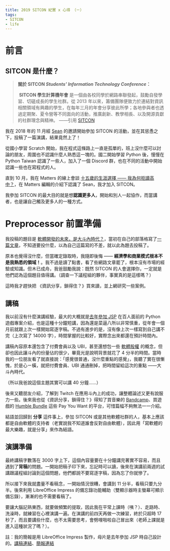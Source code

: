 ```yaml
---
title: 2019 SITCON 紀實 x 心得 （ㄧ）
tags: 
- SITCON
- life
---
```


# 前言

## SITCON 是什麼？

> **關於 SITCON  *Students’ Information Technology Conference*：**
>
> ​         **SITCON 學生計算機年會** 是一個由各校同學於網路串聯發起，鼓勵自發學習、切磋成長的學生社群。從 2013  年以來，籌備團隊便致力於連結對資訊相關領域有興趣的學生，在每年三月的年會分享彼此所學；各地參與者也透過定期聚、夏令營等不同面向的活動，推廣創新、教學相長、以及開源貢獻的社群理念與精神。        ——引用 [SITCON](https://sitcon.org)

我在 2018 年的 11 月經 [Sean](https://sean.cat/) 的邀請開始參加 SITCON 的活動，並在其慫恿之下，投稿了一篇演講，結果竟然上了！

從國小學習 Scratch 開始，我在程式這條路上一直是孤單的，班上沒什麼可以討論的朋友，周圍也不認識什麼人熟悉這一塊的。國二開始學習 Python 後，慢慢在 Python Taiwan 認識了一些人，加入了一個 Discord 群，也在不同的活動中開始認識一些也在寫程式的人。

直到 10 月，我在 Matters 的線上會談 [十五歲的生涯選擇 —— 我為何拒讀高中？](/2018/10/14/progression/)，在 Matters 編輯的介紹下認識了 Sean，我才加入 SITCON。

我參加 SITCON 的最大目的就是想**認識更多人**，開始和別人一起協作，而當講者，也是讓自己觸及更多人的一種方式。

# Preprocessor 前置準備

我投稿的題目是 [軟體開發的未來，是大斗內時代？](/2019/03/25/the-programming-future-is-donate/)，當初在自己的部落格寫了[一篇文章](/2018/11/06/future-of-software/)，不知道要投什麼，以為自己這篇寫的不差，就以此為題去投稿了。

原本也覺得沒什麼，但當確定錄取時，我隨即後悔 —— **經濟學和商業模式根本不是我熟悉的領域！**。我不過是讀了點書，看了些網路文章罷了，根本沒有市場的經驗或知識。但木已成舟，我爸鼓勵我說：既然 SITCON 的人會選擇你，一定就是他們認為這個題目值得講。（調查一下議程組的夥伴，事實真的是這樣嗎？）

這時我才趕快把 《資訊分享，鎖得住？》買來讀，並上網研究一些案例。

## 講稿

我以前沒有什麼演講經驗，最大的大概就是[去年參加 JSP](/2018/08/06/jsp8/) 在百人面前的 Python 遊戲專案介紹，也是這種十分鐘短講，因為還是菜逼八所以非常慎重，從年會一個月前就跟上次一樣開始寫逐字稿。不過有進步的是，沒有像上次一樣寫到自己講不完（上次寫了 14000 字），時間掌握的比較好，實際念出來都還在預計時間內。

講稿內容原本還包含了付費會員以及 UBI，甚至還想包一些 [軟體股權](https://medium.com/persper/software-development-in-the-next-decade-beyond-the-dichotomy-of-open-source-and-corporate-worlds-985742ba1aee) 的概念，但卻也因此讓斗內的份量佔的很少，畢竟光是說明背景就花了 4 分半的時間。當時我的一位朋友看了就直接說：「感覺很普通，沒什麼重點的感覺」，我聽了實在很慚愧，於是心ㄧ橫，就把付費會員、UBI 通通刪掉，把時間留給這次的重點 ——大斗內時代。

（所以我爸說這個主題其實可以講 40 分鐘......）

後來又聽朋友介紹，了解到 Twitch 在應用斗內上的成功，讓整體論述又更有說服力一些。後來我也從《資訊分享，鎖得住？》得知了買音樂的 [Bandcamp](https://bandcamp.com/)、買遊戲的 [Humble Bundle](https://www.humblebundle.com/) 這些 Pay You Want 的平台，可惜篇幅不夠無法一一介紹。

結語並回歸到 **分享** 這件事上，參加 SITCON 或是其他軟體社群的人，基本上應該都是自由軟體的支持者（老實說我不知道誰會反對自由軟體），因此用「寫軟體的最大樂趣，就是分享」來作為結語。

## 演講準備

最終講稿字數落在 3000 字上下，這個內容量要在十分鐘講完著實不容易，而且遇到了**背稿**的問題。一開始把稿子印下來，忘記時可以讀，後來在演講前兩週的試講跟議程組討論到這個問題，他們都說不要寫逐字稿，因為忘了你就慘了。

所以接下來我就盡量不看稿念，一開始情況很糟，會講到 11 分半，看稿只要九分半。後來利用 LibreOffice Impress 的備忘錄功能輔助（雙顯示器時主螢幕可顯示備忘錄），漸漸的也不需要看稿了。

要讓大腦記熟東西，就要做頻繁的提取，因此我在平常上課時（咦？）、走路時、洗澡時，就練習在心裡演講一遍。在演講的前四天再做一次練習，終於只超時 17 秒了，而且要講些什麼，也不太需要思考，會劈哩啪啦自己冒出來（老師上課就是進入這種狀況了嗎？）。

註：我的簡報是用 LibreOffice Impress 製作，母片是去年參加 JSP 時自己設計的。[講稿連結](/2019/03/25/the-programming-future-is-donate/)、[簡報連結](https://www.slideshare.net/CatLan1/2019-sitcon)